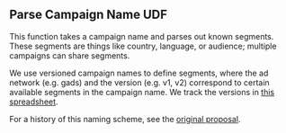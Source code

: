 ## Parse Campaign Name UDF

This function takes a campaign name and parses out known segments.
These segments are things like country, language, or audience; multiple
campaigns can share segments.

We use versioned campaign names to define segments, where the ad network
(e.g. gads) and the version (e.g. v1, v2) correspond to certain available segments
in the campaign name. We track the versions in [this spreadsheet](https://docs.google.com/spreadsheets/d/1hkK8-IKbgjsHRQq_XNm-Hr6bA8657CcpnChSywlYUMU/edit#gid=635816846).

For a history of this naming scheme, see the [original proposal](https://docs.google.com/document/d/1lnZ6iMT091fq37SmnbpD9IcREMpGupae19Euqu94Low/edit).
